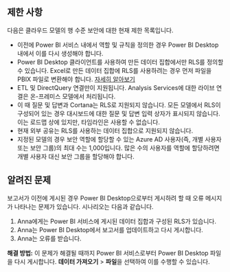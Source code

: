 ## <a name="limitations"></a>제한 사항
다음은 클라우드 모델의 행 수준 보안에 대한 현재 제한 목록입니다.

* 이전에 Power BI 서비스 내에서 역할 및 규칙을 정의한 경우 Power BI Desktop 내에서 이를 다시 생성해야 합니다.
* Power BI Desktop 클라이언트를 사용하여 만든 데이터 집합에서만 RLS를 정의할 수 있습니다. Excel로 만든 데이터 집합에 RLS를 사용하려는 경우 먼저 파일을 PBIX 파일로 변환해야 합니다. [자세히 알아보기](../desktop-import-excel-workbooks.md)
* ETL 및 DirectQuery 연결만이 지원됩니다. Analysis Services에 대한 라이브 연결은 온-프레미스 모델에서 처리됩니다.
* 이 때 질문 및 답변과 Cortana는 RLS로 지원되지 않습니다. 모든 모델에서 RLS이 구성되어 있는 경우 대시보드에 대한 질문 및 답변 입력 상자가 표시되지 않습니다. 이는 로드맵 상에 있지만, 타임라인은 사용할 수 없습니다.
* 현재 외부 공유는 RLS를 사용하는 데이터 집합으로 지원되지 않습니다.
* 지정된 모델의 경우 보안 역할에 할당할 수 있는 Azure AD 사용자(즉, 개별 사용자 또는 보안 그룹)의 최대 수는 1,000입니다. 많은 수의 사용자를 역할에 할당하려면 개별 사용자 대신 보안 그룹을 할당해야 합니다.

## <a name="known-issues"></a>알려진 문제
보고서가 이전에 게시된 경우 Power BI Desktop으로부터 게시하려 할 때 오류 메시지가 나타나는 문제가 있습니다. 시나리오는 다음과 같습니다.

1. Anna에게는 Power BI 서비스에 게시된 데이터 집합과 구성된 RLS가 있습니다.
2. Anna는 Power BI Desktop에서 보고서를 업데이트하고 다시 게시합니다.
3. Anna는 오류를 받습니다.

**해결 방법:** 이 문제가 해결될 때까지 Power BI 서비스로부터 Power BI Desktop 파일을 다시 게시합니다. **데이터 가져오기** > **파일**을 선택하여 이를 수행할 수 있습니다. 

